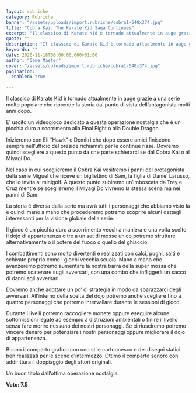 ```yaml
---
layout: rubriche
category: Rubriche
banner: "/assets/uploads/import.rubriche/cobra1-640x374.jpg"
title: "Cobra Kai: The Karate Kid Saga Continues"
excerpt: "Il classico di Karate Kid è tornado attualmente in auge grazie a una serie molto popolare che riprende la storia dal punto di vista dell’antagonista molti anni dopo. E’ uscito un videogioco dedicato a questa operazione nostalgia che è un picchia duro a scorrimento alla Final Fight o alla Double Dragon. Inizieremo con Eli “Hawk” [&hellip"
quote: ""
description: "Il classico di Karate Kid è tornado attualmente in auge grazie a una serie molto popolare che riprende la storia dal punto di vista dell’antagonista molti anni dopo. E’ uscito un videogioco dedicato a questa operazione nostalgia che è un picchia duro a scorrimento alla Final Fight o alla Double Dragon. Inizieremo con Eli “Hawk” [&hellip"
keywords: ""
date: 2020-11-18T00:00:00.000+01:00
author: "Game Master"
cover: "/assets/uploads/import.rubriche/cobra1-640x374.jpg"
pagination:
  enabled: true

---
```


Il classico di Karate Kid è tornado attualmente in auge grazie a una serie molto popolare che riprende la storia dal punto di vista dell’antagonista molti anni dopo.

E’ uscito un videogioco dedicato a questa operazione nostalgia che è un picchia duro a scorrimento alla Final Fight o alla Double Dragon.

Inizieremo con Eli “Hawk” e Demitri che dopo essere amici finiscono sempre nell’ufficio del preside richiamati per le continue risse. Dovremo quindi scegliere a questo punto da che parte schierarci se dal Cobra Kai o al Miyagi Do.

Nel caso in cui sceglieremo il Cobra Kai vesitremo i panni del protagonista della serie Miguel che riceve un bigliettino di Sam, la figlia di Daniel Larusso, che lo invita al minigolf. A questo punto subiremo un’imboscata da Trey e Cruz mentre se sceglieremo il Miyagi Do vivremo la stessa scena ma nei panni di Sam.

La storia è diversa dalla serie ma avrà tutti i personaggi che abbiamo visto là e quindi mano a mano che procederemo potremo scoprire alcuni dettagli interessanti per la visione globale della serie.

Il gioco è un picchia duro a scorrimento vecchia maniera e una volta scelto il dojo di appartenenza oltre a un set di mosse unico potremo sfruttare alternativamente o il potere del fuoco o quello del ghiaccio.

I combattimenti sono molto divertenti e realizzati con calci, pugni, salti e schivate proprio come i giochi vecchia scuola. Mano a mano che avanzeremo potremo aumentare la nostra barra della super mossa che potremo scatenare sugli avversari, con una combo che infliggerà un sacco di danni agli avversari.

Dovremo anche adottare un po’ di strategia in modo da sbarazzarci degli avversari. All’interno della scelta del dojo potremo anche scegliere fino a quattro personaggi che potremo intervallare durante le sessioni di gioco.

Durante i livelli potremo raccogliere monete oppure eseguire alcune sottomissioni legate ad esempio a distruzioni ambientali o finire il livello senza fare morire nessuno dei nostri personaggi. Se ci riusciremo potremo vincere denaro per potenziare i nostri personaggi oppure migliorare il dojo di appartenenza.

Buono il comparto grafico con uno stile cartoonesco e dei disegni statici ben realizzati per le scene d’intermezzo. Ottimo il comparto sonoro con addirittura il doppiaggio degli attori originali.

Un buon titolo dall’ottima operazione nostalgia.

**Voto: 7.5**